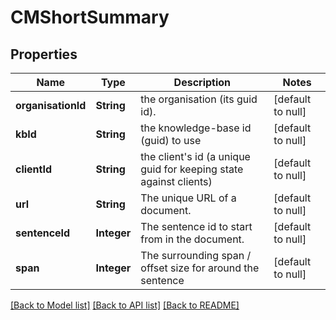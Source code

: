# CMShortSummary
## Properties

| Name | Type | Description | Notes |
|------------ | ------------- | ------------- | -------------|
| **organisationId** | **String** | the organisation (its guid id). | [default to null] |
| **kbId** | **String** | the knowledge-base id (guid) to use | [default to null] |
| **clientId** | **String** | the client&#39;s id (a unique guid for keeping state against clients) | [default to null] |
| **url** | **String** | The unique URL of a document. | [default to null] |
| **sentenceId** | **Integer** | The sentence id to start from in the document. | [default to null] |
| **span** | **Integer** | The surrounding span / offset size for around the sentence | [default to null] |

[[Back to Model list]](../README.md#documentation-for-models) [[Back to API list]](../README.md#documentation-for-api-endpoints) [[Back to README]](../README.md)

